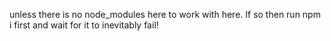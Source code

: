 unless there is no node_modules here to work with here. If so then run npm i first and wait for it to inevitably fail!
